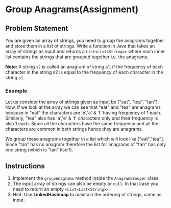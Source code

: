 # Group Anagrams(Assignment)

## Problem Statement

You are given an array of strings, you need to group the anagrams together and store them in a list of strings.
Write a function in Java that takes an array of strings as input and returns a `List<List<String>>` where each inner
list contains the strings that are grouped together i.e. the anagrams.

**Note:** A string `s2` is called an anagram of string s1, if the frequency of each character in the string s2 is equal
to
the frequency of each character in the string `s1`.

### Example

Let us consider the array of strings given as input be ["eat", "tea", "tan"].
Now, if we look at the array we can see that "eat" and "tea" are anagrams because in "eat" the characters are 'e','a' &
't' having frequency of 1 each. Similarly, "tea" also has 'a','e' & 't' characters only and their frequency is also 1
each. Since all the characters have the same frequency and all the characters are common in both strings hence they are
anagrams.

We group these anagrams together in a list which will look like ["eat","tea"]. Since "tan" has no anagram therefore
the list for anagrams of "tan" has only one string (which is "tan" itself).

## Instructions

1. Implement the `groupAnagrams` method inside the `AnagramGrouper` class.
2. The input array of strings can also be empty or `null`. In that case you need to return an empty
   `<List<List<String>>`.
2. Hint: Use **LinkedHashmap** to maintain the ordering of strings, same as input.